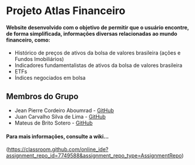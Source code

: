 # Projeto Atlas Financeiro
#### Website desenvolvido com o objetivo de permitir que o usuário encontre, de forma simplificada, informações diversas relacionadas ao mundo financeiro, como:

- Histórico de preços de ativos da bolsa de valores brasileira (ações e Fundos Imobiliários)
- Indicadores fundamentalistas de ativos da bolsa de valores brasileira
- ETFs
- Índices negociados em bolsa
## Membros do Grupo
- Jean Pierre Cordeiro Aboumrad - [GitHub](https://github.com/CordeiroAboumrad)
- Juan Carvalho Silva de Lima - [GitHub](https://github.com/jsuisjuan)
- Mateus de Brito Sotero - [GitHub](https://github.com/mateussotero)

#### Para mais informações, consulte a wiki...
(https://classroom.github.com/online_ide?assignment_repo_id=7749588&assignment_repo_type=AssignmentRepo)
